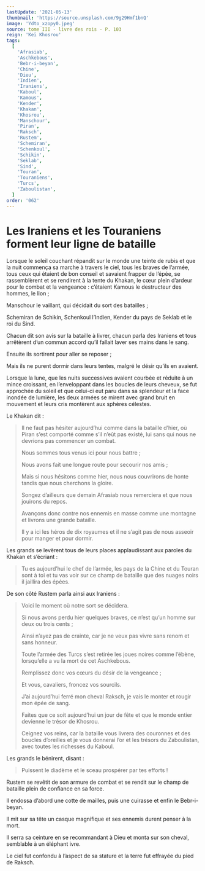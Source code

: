 ```yaml
---
lastUpdate: '2021-05-13'
thumbnail: 'https://source.unsplash.com/9g29Hmf1bnQ'
image: 'Ydto_xzopy0.jpeg'
source: tome III - livre des rois - P. 103
reign: 'Keï Khosrou'
tags:
  [
    'Afrasiab',
    'Aschkebous',
    'Bebr-i-beyan',
    'Chine',
    'Dieu',
    'Indien',
    'Iraniens',
    'Kaboul',
    'Kamous',
    'Kender',
    'Khakan',
    'Khosrou',
    'Manschour',
    'Piran',
    'Raksch',
    'Rustem',
    'Schemiran',
    'Schenkoul',
    'Schikin',
    'Seklab',
    'Sind',
    'Touran',
    'Touraniens',
    'Turcs',
    'Zaboulistan',
  ]
order: '062'
---
```


# Les Iraniens et les Touraniens forment leur ligne de bataille

Lorsque le soleil couchant répandit sur le monde une teinte de rubis et que la nuit commença sa marche à travers le ciel, tous les braves de l’armée, tous ceux qui étaient de bon conseil et savaient frapper de l’épée, se rassemblèrent et se rendirent à la tente du Khakan, le cœur plein d’ardeur pour le combat et la vengeance : c’étaient Kamous le destructeur des hommes, le lion ;

Manschour le vaillant, qui décidait du sort des batailles ;

Schemiran de Schikin, Schenkoul l’Indien, Kender du pays de Seklab et le roi du Sind.

Chacun dit son avis sur la bataille à livrer, chacun parla des Iraniens et tous arrêtèrent d’un commun accord qu’il fallait laver ses mains dans le sang.

Ensuite ils sortirent pour aller se reposer ;

Mais ils ne purent dormir dans leurs tentes, malgré le désir qu’ils en avaient.

Lorsque la lune, que les nuits successives avaient courbée et réduite à un mince croissant, en l’enveloppant dans les boucles de leurs cheveux, se fut approchée du soleil et que celui-ci eut paru dans sa splendeur et la face inondée de lumière, les deux armées se mirent avec grand bruit en mouvement et leurs cris montèrent aux sphères célestes.

Le Khakan dit :

> Il ne faut pas hésiter aujourd’hui comme dans la bataille d’hier, où Piran s’est comporté comme s’il n’eût pas existé, lui sans qui nous ne devrions pas commencer un combat.
>
> Nous sommes tous venus ici pour nous battre ;
>
> Nous avons fait une longue route pour secourir nos amis ;
>
> Mais si nous hésitons comme hier, nous nous couvrirons de honte tandis que nous cherchons la gloire.
>
> Songez d’ailleurs que demain Afrasiab nous remerciera et que nous jouirons du repos.
>
> Avançons donc contre nos ennemis en masse comme une montagne et livrons une grande bataille.
>
> Il y a ici les héros de dix royaumes et il ne s’agit pas de nous asseoir pour manger et pour dormir.

Les grands se levèrent tous de leurs places applaudissant aux paroles du Khakan et s’écriant :

> Tu es aujourd’hui le chef de l’armée, les pays de la Chine et du Touran sont à toi et tu vas voir sur ce champ de bataille que des nuages noirs il jaillira des épées.

De son côté Rustem parla ainsi aux Iraniens :

> Voici le moment où notre sort se décidera.
>
> Si nous avons perdu hier quelques braves, ce n’est qu’un homme sur deux ou trois cents ;
>
> Ainsi n’ayez pas de crainte, car je ne veux pas vivre sans renom et sans honneur.
>
> Toute l’armée des Turcs s’est retirée les joues noires comme l’ébène, lorsqu’elle a vu la mort de cet Aschkebous.
>
> Remplissez donc vos cœurs du désir de la vengeance ;
>
> Et vous, cavaliers, froncez vos sourcils.
>
> J’ai aujourd’hui ferré mon cheval Raksch, je vais le monter et rougir mon épée de sang.
>
> Faites que ce soit aujourd’hui un jour de fête et que le monde entier devienne le trésor de Khosrou.
>
> Ceignez vos reins, car la bataille vous livrera des couronnes et des boucles d’oreilles et je vous donnerai l’or et les trésors du Zaboulistan, avec toutes les richesses du Kaboul.

Les grands le bénirent, disant :

> Puissent le diadème et le sceau prospérer par tes efforts !

Rustem se revêtit de son armure de combat et se rendit sur le champ de bataille plein de confiance en sa force.

Il endossa d’abord une cotte de mailles, puis une cuirasse et enfin le Bebr-i-beyan.

Il mit sur sa tête un casque magnifique et ses ennemis durent penser à la mort.

Il serra sa ceinture en se recommandant à Dieu et monta sur son cheval, semblable à un éléphant ivre.

Le ciel fut confondu à l’aspect de sa stature et la terre fut effrayée du pied de Raksch.
